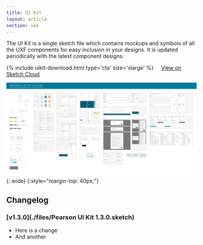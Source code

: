 ```yaml
---
title: UI Kit
layout: article
section: use
---
```


The UI Kit is a single sketch file which contains mockups and symbols of all the UXF components for easy inclusion in your designs. It is updated periodically with the latest component designs.

{% include uikit-download.html type='cta' size='xlarge' %} <a class="pe-btn--btn_xlarge" href="https://sketch.cloud/s/8yb48/all/page-1/ui-kit" style="margin-left: 16px;">View on Sketch Cloud</a>


![](./assets/uikit_hero.png){:.wide}
{:style="margin-top: 40px;"}

## Changelog

### [v1.3.0](./files/Pearson UI Kit 1.3.0.sketch)

* Here is a change
* And another
